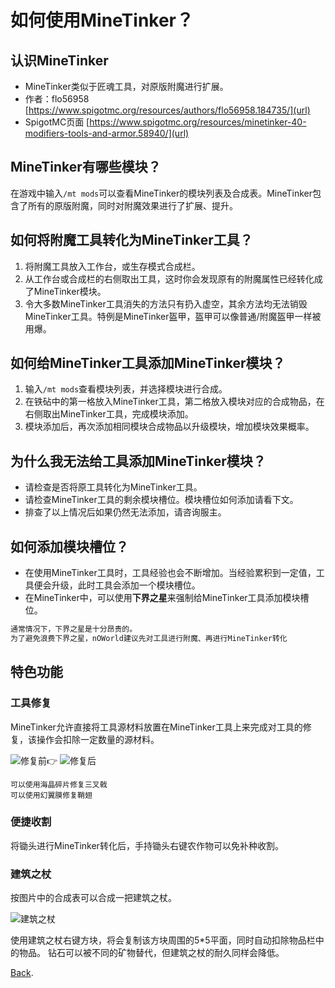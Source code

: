 # 如何使用MineTinker？

## 认识MineTinker
- MineTinker类似于匠魂工具，对原版附魔进行扩展。
- 作者：flo56958 [https://www.spigotmc.org/resources/authors/flo56958.184735/](url)
- SpigotMC页面 [https://www.spigotmc.org/resources/minetinker-40-modifiers-tools-and-armor.58940/](url)

## MineTinker有哪些模块？
在游戏中输入`/mt mods`可以查看MineTinker的模块列表及合成表。MineTinker包含了所有的原版附魔，同时对附魔效果进行了扩展、提升。

## 如何将附魔工具转化为MineTinker工具？
1. 将附魔工具放入工作台，或生存模式合成栏。
2. 从工作台或合成栏的右侧取出工具，这时你会发现原有的附魔属性已经转化成了MineTinker模块。
3. 令大多数MineTinker工具消失的方法只有扔入虚空，其余方法均无法销毁MineTinker工具。特例是MineTinker盔甲，盔甲可以像普通/附魔盔甲一样被用爆。
   
## 如何给MineTinker工具添加MineTinker模块？
1. 输入`/mt mods`查看模块列表，并选择模块进行合成。
2. 在铁砧中的第一格放入MineTinker工具，第二格放入模块对应的合成物品，在右侧取出MineTinker工具，完成模块添加。
3. 模块添加后，再次添加相同模块合成物品以升级模块，增加模块效果概率。

## 为什么我无法给工具添加MineTinker模块？
- 请检查是否将原工具转化为MineTinker工具。
- 请检查MineTinker工具的剩余模块槽位。模块槽位如何添加请看下文。
- 排查了以上情况后如果仍然无法添加，请咨询服主。

## 如何添加模块槽位？
- 在使用MineTinker工具时，工具经验也会不断增加。当经验累积到一定值，工具便会升级，此时工具会添加一个模块槽位。
- 在MineTinker中，可以使用**下界之星**来强制给MineTinker工具添加模块槽位。
```markdown
通常情况下，下界之星是十分昂贵的。
为了避免浪费下界之星，nOWorld建议先对工具进行附魔、再进行MineTinker转化
```

## 特色功能
### 工具修复
MineTinker允许直接将工具源材料放置在MineTinker工具上来完成对工具的修复，该操作会扣除一定数量的源材料。

![修复前](https://i.loli.net/2020/05/04/DQ2yi3VEmNd6k8x.png)👉 ![修复后](https://i.loli.net/2020/05/04/DSh24P8kGfeIQEZ.png)

```
可以使用海晶碎片修复三叉戟
可以使用幻翼膜修复鞘翅
```

### 便捷收割
将锄头进行MineTinker转化后，手持锄头右键农作物可以免补种收割。

### 建筑之杖
按图片中的合成表可以合成一把建筑之杖。

![建筑之杖](https://www.spigotmc.org/attachments/unbenannt-3-jpg.358888/)

使用建筑之杖右键方块，将会复制该方块周围的5*5平面，同时自动扣除物品栏中的物品。
钻石可以被不同的矿物替代，但建筑之杖的耐久同样会降低。

[Back](./index.md).
